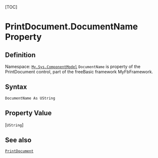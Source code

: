 [TOC]
# PrintDocument.DocumentName Property

## Definition
Namespace: [`My.Sys.ComponentModel`](My.Sys.ComponentModel.md)
`DocumentName` is property of the PrintDocument control, part of the freeBasic framework MyFbFramework.
## Syntax
```freeBasic
DocumentName As UString
```
## Property Value
[`UString`]
## See also
[`PrintDocument`](PrintDocument.md)
